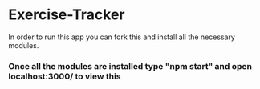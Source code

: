 # Exercise-Tracker
 In order to run this app you can fork this and install all the necessary modules.
### Once all the modules are installed type "npm start" and open localhost:3000/ to view this
